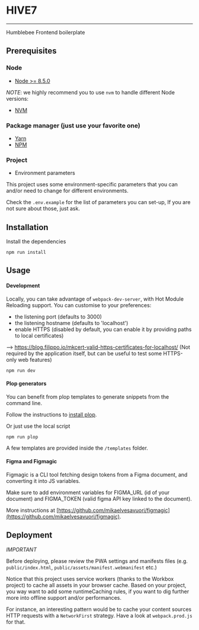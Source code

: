 # HIVE7



--------------

Humblebee Frontend boilerplate

## Prerequisites

### Node

- [Node >= 8.5.0](https://nodejs.org/en/)

_NOTE_: we highly recommend you to use `nvm` to handle different Node versions:

- [NVM](https://github.com/nvm-sh/nvm)

### Package manager (just use your favorite one)

- [Yarn](https://yarnpkg.com/lang/en/)
- [NPM](https://docs.npmjs.com/downloading-and-installing-node-js-and-npm)

### Project

- Environment parameters

This project uses some environment-specific parameters that you can and/or need to change for different environments.

Check the `.env.example` for the list of parameters you can set-up,
If you are not sure about those, just ask.

## Installation

Install the dependencies

`npm run install`

## Usage

#### Development

Locally, you can take advantage of `webpack-dev-server`, with Hot Module Reloading support.
You can customise to your preferences:

- the listening port (defaults to 3000)
- the listening hostname (defaults to 'localhost')
- enable HTTPS (disabled by default, you can enable it by providing paths to local certificates)

--> https://blog.filippo.io/mkcert-valid-https-certificates-for-localhost/
(Not required by the application itself, but can be useful to test some HTTPS-only web features)

`npm run dev`

#### Plop generators

You can benefit from plop templates to generate snippets from the command line.

Follow the instructions to [install plop](https://plopjs.com/documentation/#getting-started).

Or just use the local script

`npm run plop`

A few templates are provided inside the `/templates` folder.

#### Figma and Figmagic

Figmagic is a CLI tool fetching design tokens from a Figma document, and converting it into JS variables.

Make sure to add environment variables for FIGMA_URL (id of your document) and FIGMA_TOKEN (valid figma API key linked to the document).

More instructions at [https://github.com/mikaelvesavuori/figmagic](https://github.com/mikaelvesavuori/figmagic).

## Deployment

_IMPORTANT_

Before deploying, please review the PWA settings and manifests files (e.g. `public/index.html`, `public/assets/manifest.webmanifest` etc.)

Notice that this project uses service workers (thanks to the Workbox project) to cache all assets in your browser cache.
Based on your project, you way want to add some runtimeCaching rules, if you want to dig further more into offline support and/or performances.

For instance, an interesting pattern would be to cache your content sources HTTP requests with a `NetworkFirst` strategy.
Have a look at `webpack.prod.js` for that.
